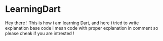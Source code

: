 # LearningDart
Hey there !
This is how i am learning Dart, and here i tried to write explanation base code i mean code with proper explanation in comment so please cheak if you are intrested !
